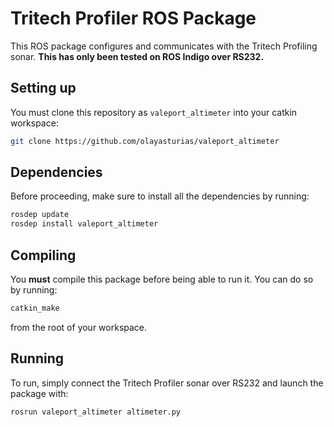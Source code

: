 # Tritech Profiler ROS Package

This ROS package configures and communicates with the Tritech Profiling sonar.
**This has only been tested on ROS Indigo over RS232.**

## Setting up

You must clone this repository as `valeport_altimeter` into your catkin workspace:

```bash
git clone https://github.com/olayasturias/valeport_altimeter
```

## Dependencies

Before proceeding, make sure to install all the dependencies by running:

```bash
rosdep update
rosdep install valeport_altimeter
```

## Compiling

You **must** compile this package before being able to run it. You can do so
by running:

```bash
catkin_make
```

from the root of your workspace.

## Running

To run, simply connect the Tritech Profiler sonar over RS232 and launch the
package with:

```bash
rosrun valeport_altimeter altimeter.py 
```



